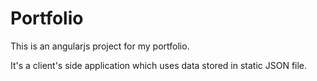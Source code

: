 Portfolio
=========

This is an angularjs project for my portfolio.

It's a client's side application which uses data stored in static JSON file.

